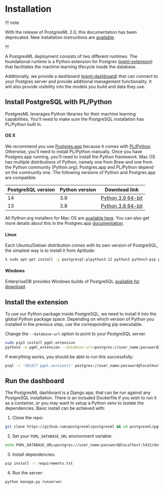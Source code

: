 # Installation

!!! note

With the release of PostgresML 2.0, this documentation has been deprecated. New installation instructions are <a href="/docs/guides/setup/v2/installation/">available</a>.

!!!

A PostgresML deployment consists of two different runtimes. The foundational runtime is a Python extension for Postgres ([pgml-extension](https://github.com/postgresml/postgresml/tree/master/pgml-extension/)) that facilitates the machine learning lifecycle inside the database.

Additionally, we provide a dashboard ([pgml-dashboard](https://github.com/postgresml/postgresml/tree/master/pgml-dashboard/)) that can connect to your Postgres server and provide additional management functionality. It will also provide visibility into the models you build and data they use. 

## Install PostgreSQL with PL/Python

PostgresML leverages Python libraries for their machine learning capabilities. You'll need to make sure the PostgreSQL installation has PL/Python built in.

#### OS X

We recommend you use [Postgres.app](https://postgresapp.com/) because it comes with [PL/Python](https://www.postgresql.org/docs/current/plpython.html). Otherwise, you'll need to install PL/Python manually. Once you have Postgres.app running, you'll need to install the Python framework. Mac OS has multiple distributions of Python, namely one from Brew and one from the Python community (Python.org); Postgres.app and PL/Python depend on the community one. The following versions of Python and Postgres.app are compatible:

| **PostgreSQL version** | **Python version** | **Download link**                                                                       |
|------------------------|--------------------|-----------------------------------------------------------------------------------------|
| 14                     | 3.9                | [Python 3.9 64-bit](https://www.python.org/ftp/python/3.9.12/python-3.9.12-macos11.pkg) |
| 13                     | 3.8                | [Python 3.8 64-bit](https://www.python.org/ftp/python/3.8.10/python-3.8.10-macos11.pkg) |

All Python.org installers for Mac OS are [available here](https://www.python.org/downloads/macos/). You can also get more details about this in the Postgres.app [documentation](https://postgresapp.com/documentation/plpython.html).

#### Linux

Each Ubuntu/Debian distribution comes with its own version of PostgreSQL, the simplest way is to install it from Aptitude:

```bash
$ sudo apt-get install -y postgresql-plpython3-12 python3 python3-pip postgresql-12
```

#### Windows

EnterpriseDB provides Windows builds of PostgreSQL [available for download](https://www.enterprisedb.com/downloads/postgres-postgresql-downloads).
    


## Install the extension

To use our Python package inside PostgreSQL, we need to install it into the global Python package space. Depending on which version of Python you installed in the previous step, use the corresponding pip executable. 

Change the `--database-url` option to point to your PostgreSQL server.

```bash
sudo pip3 install pgml-extension
python3 -m pgml_extension --database-url=postgres://user_name:password@localhost:5432/database_name
```

If everything works, you should be able to run this successfully:

```bash
psql -c 'SELECT pgml.version()' postgres://user_name:password@localhost:5432/database_name
```

## Run the dashboard

The PostgresML dashboard is a Django app, that can be run against any PostgreSQL installation. There is an included Dockerfile if you wish to run it as a container, or you may want to setup a Python venv to isolate the dependencies. Basic install can be achieved with:

1. Clone the repo:
```bash
git clone https://github.com/postgresml/postgresml && cd postgresml/pgml-dashboard
```

2. Set your `PGML_DATABASE_URL` environment variable:
```bash
echo PGML_DATABASE_URL=postgres://user_name:password@localhost:5432/database_name > .env
```

3. Install dependencies:
```bash
pip install -r requirements.txt
```

4. Run the server:
```bash
python manage.py runserver
```
